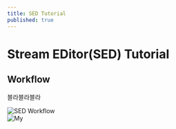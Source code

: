 ```yaml
---
title: SED Tutorial
published: true
---   
```



# Stream EDitor(SED) Tutorial   



## Workflow  

블라블라블라   

![SED Workflow](https://e-techinc.github.io/etechinc/assets/images/sed-workflow.jpg)  
![My](https://e-techinc.github.io/etechinc/assets/my.jpg)


